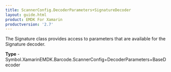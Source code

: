 ```yaml
---
title: ScannerConfig.DecoderParameters+SignatureDecoder
layout: guide.html
product: EMDK For Xamarin 
productversion: '2.7' 
---
```

The Signature class provides access to parameters that are available for the Signature decoder.

**Type** - Symbol.XamarinEMDK.Barcode.ScannerConfig+DecoderParameters+BaseDecoder

